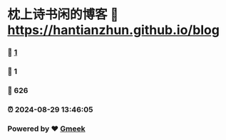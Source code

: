 # 枕上诗书闲的博客 :link: https://hantianzhun.github.io/blog 
### :page_facing_up: [1](https://hantianzhun.github.io/blog/tag.html) 
### :speech_balloon: 1 
### :hibiscus: 626 
### :alarm_clock: 2024-08-29 13:46:05 
### Powered by :heart: [Gmeek](https://github.com/Meekdai/Gmeek)
